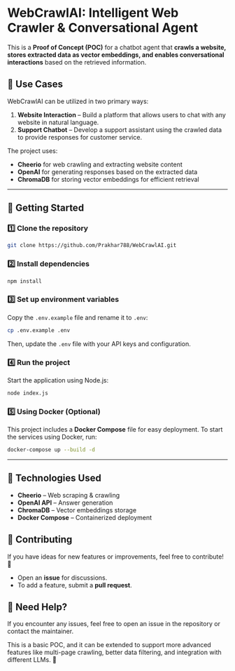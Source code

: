 # WebCrawlAI: Intelligent Web Crawler & Conversational Agent

This is a **Proof of Concept (POC)** for a chatbot agent that **crawls a website, stores extracted data as vector embeddings, and enables conversational interactions** based on the retrieved information.

## 🌟 Use Cases

WebCrawlAI can be utilized in two primary ways:

1. **Website Interaction** – Build a platform that allows users to chat with any website in natural language.
2. **Support Chatbot** – Develop a support assistant using the crawled data to provide responses for customer service.

The project uses:

- **Cheerio** for web crawling and extracting website content
- **OpenAI** for generating responses based on the extracted data
- **ChromaDB** for storing vector embeddings for efficient retrieval

---

## 🚀 Getting Started

### 1️⃣ Clone the repository

```sh
git clone https://github.com/Prakhar788/WebCrawlAI.git
```

### 2️⃣ Install dependencies

```sh
npm install
```

### 3️⃣ Set up environment variables

Copy the `.env.example` file and rename it to `.env`:

```sh
cp .env.example .env
```

Then, update the `.env` file with your API keys and configuration.

### 4️⃣ Run the project

Start the application using Node.js:

```sh
node index.js
```

### 5️⃣ Using Docker (Optional)

This project includes a **Docker Compose** file for easy deployment.
To start the services using Docker, run:

```sh
docker-compose up --build -d
```

---

## 🔧 Technologies Used

- **Cheerio** – Web scraping & crawling
- **OpenAI API** – Answer generation
- **ChromaDB** – Vector embeddings storage
- **Docker Compose** – Containerized deployment

## 🤝 Contributing

If you have ideas for new features or improvements, feel free to contribute! 🚀

- Open an **issue** for discussions.
- To add a feature, submit a **pull request**.

## 📩 Need Help?

If you encounter any issues, feel free to open an issue in the repository or contact the maintainer.

This is a basic POC, and it can be extended to support more advanced features like multi-page crawling, better data filtering, and integration with different LLMs. 🚀

